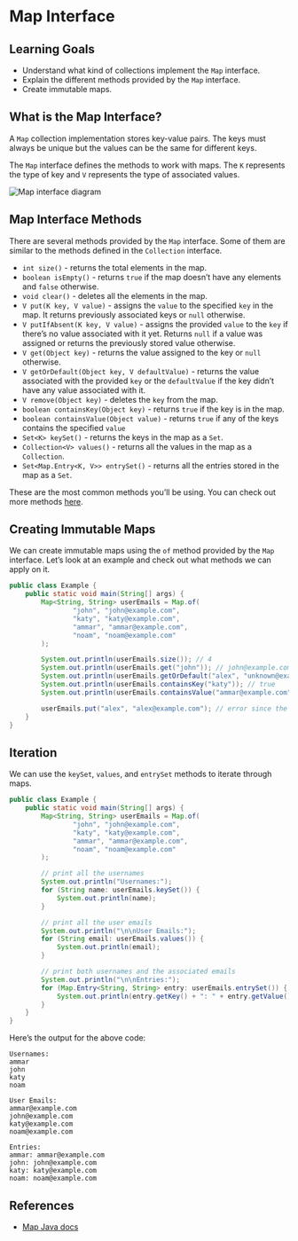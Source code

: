 # Map Interface

## Learning Goals

- Understand what kind of collections implement the `Map` interface.
- Explain the different methods provided by the `Map` interface.
- Create immutable maps.

## What is the Map Interface?

A `Map` collection implementation stores key-value pairs. The keys must always
be unique but the values can be the same for different keys.

The `Map` interface defines the methods to work with maps. The `K` represents
the type of key and `V` represents the type of associated values.

![Map interface diagram](https://curriculum-content.s3.amazonaws.com/java-mod-4/Map-Interface-Diagram.png)

## Map Interface Methods

There are several methods provided by the `Map` interface. Some of them are
similar to the methods defined in the `Collection` interface.

- `int size()` - returns the total elements in the map.
- `boolean isEmpty()` - returns `true` if the map doesn’t have any elements and
  `false` otherwise.
- `void clear()` - deletes all the elements in the map.
- `V put(K key, V value)` - assigns the `value` to the specified `key` in the
  map. It returns previously associated keys or `null` otherwise.
- `V putIfAbsent(K key, V value)` - assigns the provided `value` to the `key` if
  there’s no value associated with it yet. Returns `null` if a value was
  assigned or returns the previously stored value otherwise.
- `V get(Object key)` - returns the value assigned to the key or `null`
  otherwise.
- `V getOrDefault(Object key, V defaultValue)` - returns the value associated
  with the provided `key` or the `defaultValue` if the key didn’t have any value
  associated with it.
- `V remove(Object key)` - deletes the `key` from the map.
- `boolean containsKey(Object key)` - returns `true` if the key is in the map.
- `boolean containsValue(Object value)` - returns `true` if any of the keys
  contains the specified `value`
- `Set<K> keySet()` - returns the keys in the map as a `Set`.
- `Collection<V> values()` - returns all the values in the map as a
  `Collection`.
- `Set<Map.Entry<K, V>> entrySet()` - returns all the entries stored in the map
  as a `Set`.

These are the most common methods you’ll be using. You can check out more
methods [here](https://docs.oracle.com/javase/8/docs/api/java/util/Map.html).

## Creating Immutable Maps

We can create immutable maps using the `of` method provided by the `Map`
interface. Let’s look at an example and check out what methods we can apply on
it.

```java
public class Example {
    public static void main(String[] args) {
        Map<String, String> userEmails = Map.of(
                "john", "john@example.com",
                "katy", "katy@example.com",
                "ammar", "ammar@example.com",
                "noam", "noam@example.com"
        );

        System.out.println(userEmails.size()); // 4
        System.out.println(userEmails.get("john")); // john@example.com
        System.out.println(userEmails.getOrDefault("alex", "unknown@example.com")); // unknown@example.com
        System.out.println(userEmails.containsKey("katy")); // true
        System.out.println(userEmails.containsValue("ammar@example.com")); // true

        userEmails.put("alex", "alex@example.com"); // error since the map is immutable
    }
}
```

## Iteration

We can use the `keySet`, `values`, and `entrySet` methods to iterate through
maps.

```java
public class Example {
    public static void main(String[] args) {
        Map<String, String> userEmails = Map.of(
                "john", "john@example.com",
                "katy", "katy@example.com",
                "ammar", "ammar@example.com",
                "noam", "noam@example.com"
        );

        // print all the usernames
        System.out.println("Usernames:");
        for (String name: userEmails.keySet()) {
            System.out.println(name);
        }

        // print all the user emails
        System.out.println("\n\nUser Emails:");
        for (String email: userEmails.values()) {
            System.out.println(email);
        }

        // print both usernames and the associated emails
        System.out.println("\n\nEntries:");
        for (Map.Entry<String, String> entry: userEmails.entrySet()) {
            System.out.println(entry.getKey() + ": " + entry.getValue());
        }
    }
}
```

Here’s the output for the above code:

```plaintext
Usernames:
ammar
john
katy
noam

User Emails:
ammar@example.com
john@example.com
katy@example.com
noam@example.com

Entries:
ammar: ammar@example.com
john: john@example.com
katy: katy@example.com
noam: noam@example.com
```

## References

- [Map Java docs](https://docs.oracle.com/javase/8/docs/api/java/util/Map.html)
